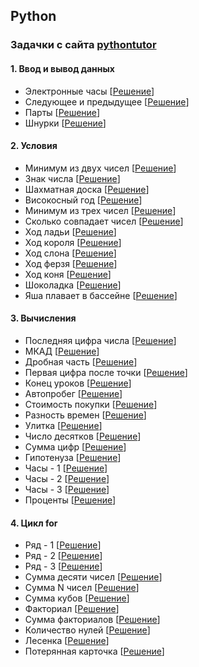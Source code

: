 ## Python
### Задачки с сайта [pythontutor](http://pythontutor.ru)
#### 1. Ввод и вывод данных 
- Электронные часы 
[[Решение](Exercises_python/Phase_1/1.4.py)]
- Следующее и предыдущее
[[Решение](Exercises_python/Phase_1/1.6.py)]
- Парты
[[Решение](Exercises_python/Phase_1/1.7.py)]
- Шнурки
[[Решение](Exercises_python/Phase_1/1.8.py)]

#### 2. Условия
- Минимум из двух чисел
[[Решение](Exercises_python/Phase_1/2.1.py)]
- Знак числа
[[Решение](Exercises_python/Phase_1/2.2.py)]
- Шахматная доска
[[Решение](Exercises_python/Phase_1/2.3.py)]
- Високосный год
[[Решение](Exercises_python/Phase_1/2.4.py)]
- Минимум из трех чисел
[[Решение](Exercises_python/Phase_1/2.5.py)]
- Сколько совпадает чисел
[[Решение](Exercises_python/Phase_1/2.6.py)]
- Ход ладьи
[[Решение](Exercises_python/Phase_1/2.7.py)]
- Ход короля
[[Решение](Exercises_python/Phase_1/2.8.py)]
- Ход слона
[[Решение](Exercises_python/Phase_1/2.9.py)]
- Ход ферзя
[[Решение](Exercises_python/Phase_1/2.10.py)]
- Ход коня
[[Решение](Exercises_python/Phase_1/2.11.py)]
- Шоколадка
[[Решение](Exercises_python/Phase_1/2.12.py)]
- Яша плавает в бассейне
[[Решение](Exercises_python/Phase_1/2.13.py)]
  
#### 3. Вычисления
- Последняя цифра числа
[[Решение](Exercises_python/Phase_1/3.1.py)]
- МКАД
[[Решение](Exercises_python/Phase_1/3.2.py)]
- Дробная часть
[[Решение](Exercises_python/Phase_1/3.3.py)]
- Первая цифра после точки
[[Решение](Exercises_python/Phase_1/3.4.py)]
- Конец уроков
[[Решение](Exercises_python/Phase_1/3.5.py)]
- Автопробег
[[Решение](Exercises_python/Phase_1/3.6.py)]
- Стоимость покупки
[[Решение](Exercises_python/Phase_1/3.7.py)]
- Разность времен
[[Решение](Exercises_python/Phase_1/3.8.py)]
- Улитка
[[Решение](Exercises_python/Phase_1/3.9.py)]
- Число десятков
[[Решение](Exercises_python/Phase_1/3.10.py)]
- Сумма цифр
[[Решение](Exercises_python/Phase_1/3.11.py)]
- Гипотенуза
[[Решение](Exercises_python/Phase_1/3.12.py)]
- Часы - 1
[[Решение](Exercises_python/Phase_1/3.13.py)]
- Часы - 2
[[Решение](Exercises_python/Phase_1/3.14.py)]
- Часы - 3
[[Решение](Exercises_python/Phase_1/3.15.py)]
- Проценты
[[Решение](Exercises_python/Phase_1/3.16.py)]
  
#### 4. Цикл for
- Ряд - 1
[[Решение](Exercises_python/Phase_1/4.1.py)]
- Ряд - 2
[[Решение](Exercises_python/Phase_1/4.2.py)]
- Ряд - 3
[[Решение](Exercises_python/Phase_1/4.3.py)]
- Сумма десяти чисел
[[Решение](Exercises_python/Phase_1/4.4.py)]
- Сумма N чисел 
[[Решение](Exercises_python/Phase_1/4.5.py)]
- Сумма кубов 
[[Решение](Exercises_python/Phase_1/4.6.py)]
- Факториал 
[[Решение](Exercises_python/Phase_1/4.7.py)]
- Сумма факториалов 
[[Решение](Exercises_python/Phase_1/4.8.py)]
- Количество нулей
[[Решение](Exercises_python/Phase_1/4.9.py)]
- Лесенка 
[[Решение](Exercises_python/Phase_1/4.10.py)]
- Потерянная карточка
[[Решение](Exercises_python/Phase_1/4.11.py)]
